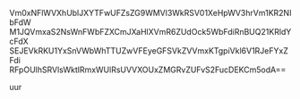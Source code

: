 Vm0xNFlWVXhUblJXYTFwUFZsZG9WMVl3WkRSV01XeHpWV3hrVm1KR2NIbFdW
M1JQVmxaS2NsWnFWbFZXCmJXaHlXVmR6ZUdOck5WbFdiRnBUQ21KRldYcFdX
SEJEVkRKU1YxSnVWbWhTTUZwVFEyeGFSVkZVVmxKTgpiVkl6V1RJeFYxZFdi
RFpOUlhSRVlsWktlRmxWUlRsUVVXOUxZMGRvZUFvS2FucDEKCm5odA==

uur